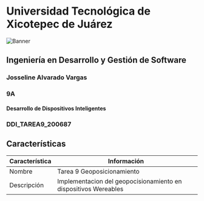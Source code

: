 # Universidad Tecnológica de Xicotepec de Juárez

![Banner](https://i.postimg.cc/28Zg3QFz/Banner-de-Twitch-Nubes-Gamer-Chica-Morado.png)

## Ingeniería en Desarrollo y Gestión de Software
### Josseline Alvarado Vargas
### 9A
#### Desarrollo de Dispositivos Inteligentes
### DDI_TAREA9_200687

## Características
| Característica         | Información                                                              |
|------------------------|--------------------------------------------------------------------------|
| Nombre                 | Tarea 9 Geoposicionamiento                                        |
| Descripción            | Implementacion del geopocisionamiento en dispositivos Wereables |



